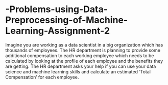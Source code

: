# -Problems-using-Data-Preprocessing-of-Machine-Learning-Assignment-2
Imagine you are working as a data scientist in a big organization which has thousands of employees. The HR department is planning to provide some additional compensation to each working employee which needs to be calculated by looking at the profile of each employee and the benefits they are getting.   The HR department asks your help if you can use your data science and machine learning skills and calculate an estimated ‘Total Compensation’ for each employee.
